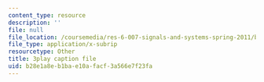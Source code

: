 ```yaml
---
content_type: resource
description: ''
file: null
file_location: /coursemedia/res-6-007-signals-and-systems-spring-2011/b28e1a8eb1bae10afacf3a566e7f23fa_vyke3vF4Nk.srt
file_type: application/x-subrip
resourcetype: Other
title: 3play caption file
uid: b28e1a8e-b1ba-e10a-facf-3a566e7f23fa
---
```

